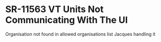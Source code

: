 # SR-11563 VT Units Not Communicating With The UI

Organisation not found in allowed organisations list
Jacques handling it